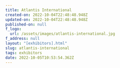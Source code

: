 ```yaml
---
title: Atlantis International
created-on: 2022-10-04T22:48:48.948Z
updated-on: 2022-10-04T22:48:48.948Z
published-on: null
f_logo:
  url: /assets/images/atlantis-international.jpg
f_address: null
layout: "[exhibitors].html"
slug: atlantis-international
tags: exhibitors
date: 2022-10-05T10:53:54.362Z
---
```

